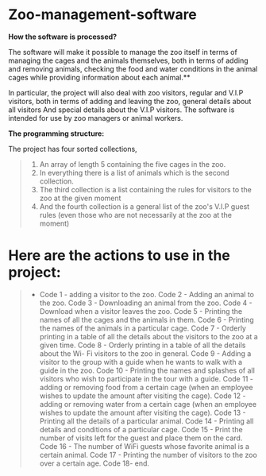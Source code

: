 # Zoo-management-software

**How the software is processed?**

The software will make it possible to manage the zoo itself in terms of managing the cages and the animals themselves, both in terms of adding and removing animals, checking the food and water conditions in the animal cages while providing information about each animal.**

In particular, the project will also deal with zoo visitors, regular and V.I.P visitors, both in terms of adding and leaving the zoo, general details about all visitors And special details about the V.I.P visitors.
The software is intended for use by zoo managers or animal workers.

 **The programming structure:**
 
 The project has four sorted collections,

> 1. An array of length 5 containing the five cages in the zoo.
> 2. In everything there is a list of animals which is the second collection.
> 3. The third collection is a list containing the rules for visitors to the zoo at the given moment
> 4. And the fourth collection is a general list of the zoo's V.I.P guest rules (even those who are not necessarily at the zoo at the moment)


# Here are the actions to use in the project:

> * Code 1 - adding a visitor to the zoo.
> Code 2 - Adding an animal to the zoo.
> Code 3 - Downloading an animal from the zoo.
> Code 4 - Download when a visitor leaves the zoo.
> Code 5 - Printing the names of all the cages and the animals in them.
> Code 6 - Printing the names of the animals in a particular cage.
> Code 7 - Orderly printing in a table of all the details about the visitors to the zoo at a given 													time.
> Code 8 - Orderly printing in a table of all the details about the Wi- Fi visitors to the zoo in 														general.
> Code 9 - Adding a visitor to the group with a guide when he wants to walk with a guide in the zoo.
> Code 10 - Printing the names and splashes of all visitors who wish to participate in the tour with             a guide.
> Code 11 - adding or removing food from a certain cage (when an employee wishes to update the                   amount after visiting the cage).
> Code 12 - adding or removing water from a certain cage (when an employee wishes to update the                  amount after visiting the cage).
> Code 13 - Printing all the details of a particular animal.
> Code 14 - Printing all details and conditions of a particular cage.
> Code 15 - Print the number of visits left for the guest and place them on the card.
> Code 16 - The number of WiFi guests whose favorite animal is a certain animal.
> Code 17 - Printing the number of visitors to the zoo over a certain age.
> Code 18- end.

